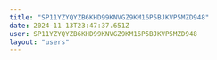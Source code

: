 ```yaml
---
title: "SP11YZYQYZB6KHD99KNVGZ9KM16P5BJKVP5MZD948"
date: 2024-11-13T23:47:37.651Z
user: SP11YZYQYZB6KHD99KNVGZ9KM16P5BJKVP5MZD948
layout: "users"
---
```

    